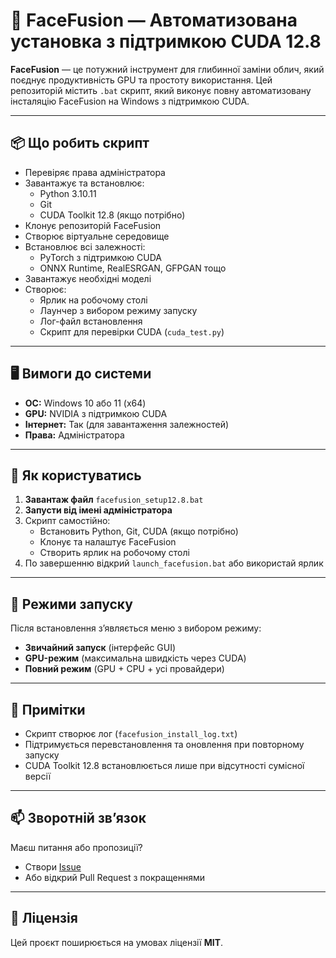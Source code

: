 # 🚀 FaceFusion — Автоматизована установка з підтримкою CUDA 12.8

**FaceFusion** — це потужний інструмент для глибинної заміни облич, який поєднує продуктивність GPU та простоту використання. Цей репозиторій містить `.bat` скрипт, який виконує повну автоматизовану інсталяцію FaceFusion на Windows з підтримкою CUDA.

---

## 📦 Що робить скрипт

- Перевіряє права адміністратора
- Завантажує та встановлює:
  - Python 3.10.11
  - Git
  - CUDA Toolkit 12.8 (якщо потрібно)
- Клонує репозиторій FaceFusion
- Створює віртуальне середовище
- Встановлює всі залежності:
  - PyTorch з підтримкою CUDA
  - ONNX Runtime, RealESRGAN, GFPGAN тощо
- Завантажує необхідні моделі
- Створює:
  - Ярлик на робочому столі
  - Лаунчер з вибором режиму запуску
  - Лог-файл встановлення
  - Скрипт для перевірки CUDA (`cuda_test.py`)


---

## 🖥️ Вимоги до системи

- **ОС:** Windows 10 або 11 (x64)
- **GPU:** NVIDIA з підтримкою CUDA
- **Інтернет:** Так (для завантаження залежностей)
- **Права:** Адміністратора

---

## 🔧 Як користуватись

1. **Завантаж файл** `facefusion_setup12.8.bat`
2. **Запусти від імені адміністратора**
3. Скрипт самостійно:
   - Встановить Python, Git, CUDA (якщо потрібно)
   - Клонує та налаштує FaceFusion
   - Створить ярлик на робочому столі
4. По завершенню відкрий `launch_facefusion.bat` або використай ярлик

---

## 🚀 Режими запуску

Після встановлення з’являється меню з вибором режиму:

- **Звичайний запуск** (інтерфейс GUI)
- **GPU-режим** (максимальна швидкість через CUDA)
- **Повний режим** (GPU + CPU + усі провайдери)

---

## 📝 Примітки

- Скрипт створює лог (`facefusion_install_log.txt`)
- Підтримується перевстановлення та оновлення при повторному запуску
- CUDA Toolkit 12.8 встановлюється лише при відсутності сумісної версії

---

## 📫 Зворотній зв’язок

Маєш питання або пропозиції?
- Створи [Issue](https://github.com/facefusion/facefusion/issues)
- Або відкрий Pull Request з покращеннями

---

## 📄 Ліцензія

Цей проєкт поширюється на умовах ліцензії **MIT**.

